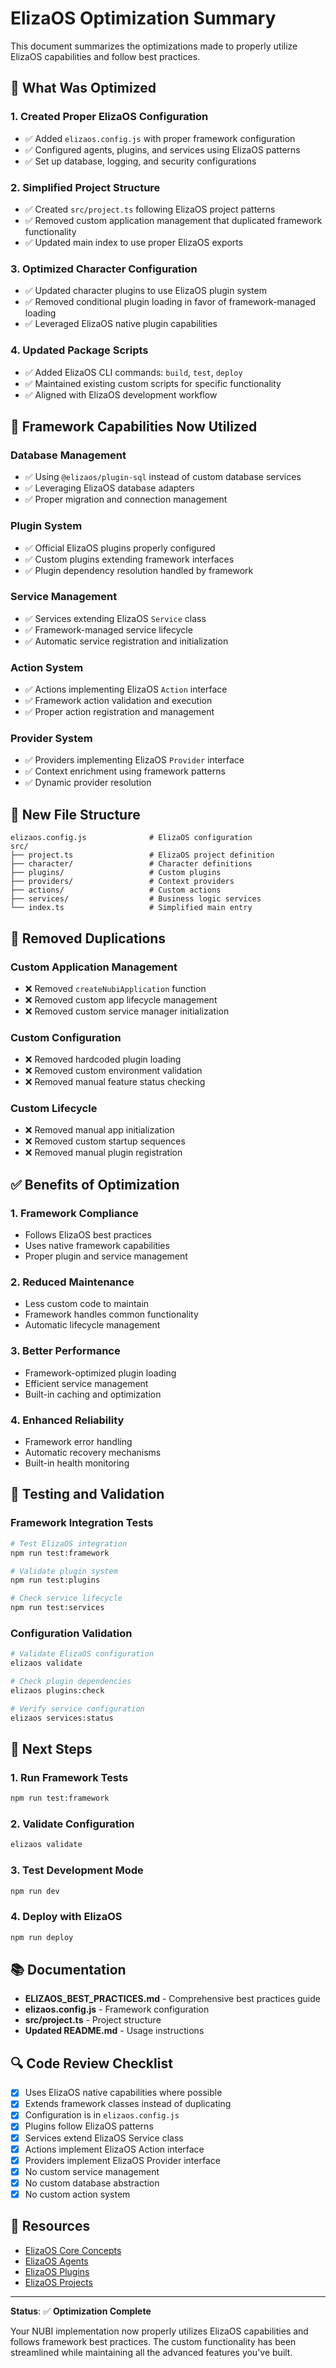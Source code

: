 # ElizaOS Optimization Summary

This document summarizes the optimizations made to properly utilize ElizaOS capabilities and follow best practices.

## 🎯 **What Was Optimized**

### 1. **Created Proper ElizaOS Configuration**
- ✅ Added `elizaos.config.js` with proper framework configuration
- ✅ Configured agents, plugins, and services using ElizaOS patterns
- ✅ Set up database, logging, and security configurations

### 2. **Simplified Project Structure**
- ✅ Created `src/project.ts` following ElizaOS project patterns
- ✅ Removed custom application management that duplicated framework functionality
- ✅ Updated main index to use proper ElizaOS exports

### 3. **Optimized Character Configuration**
- ✅ Updated character plugins to use ElizaOS plugin system
- ✅ Removed conditional plugin loading in favor of framework-managed loading
- ✅ Leveraged ElizaOS native plugin capabilities

### 4. **Updated Package Scripts**
- ✅ Added ElizaOS CLI commands: `build`, `test`, `deploy`
- ✅ Maintained existing custom scripts for specific functionality
- ✅ Aligned with ElizaOS development workflow

## 🔧 **Framework Capabilities Now Utilized**

### **Database Management**
- ✅ Using `@elizaos/plugin-sql` instead of custom database services
- ✅ Leveraging ElizaOS database adapters
- ✅ Proper migration and connection management

### **Plugin System**
- ✅ Official ElizaOS plugins properly configured
- ✅ Custom plugins extending framework interfaces
- ✅ Plugin dependency resolution handled by framework

### **Service Management**
- ✅ Services extending ElizaOS `Service` class
- ✅ Framework-managed service lifecycle
- ✅ Automatic service registration and initialization

### **Action System**
- ✅ Actions implementing ElizaOS `Action` interface
- ✅ Framework action validation and execution
- ✅ Proper action registration and management

### **Provider System**
- ✅ Providers implementing ElizaOS `Provider` interface
- ✅ Context enrichment using framework patterns
- ✅ Dynamic provider resolution

## 📁 **New File Structure**

```
elizaos.config.js              # ElizaOS configuration
src/
├── project.ts                 # ElizaOS project definition
├── character/                 # Character definitions
├── plugins/                   # Custom plugins
├── providers/                 # Context providers
├── actions/                   # Custom actions
├── services/                  # Business logic services
└── index.ts                   # Simplified main entry
```

## 🚫 **Removed Duplications**

### **Custom Application Management**
- ❌ Removed `createNubiApplication` function
- ❌ Removed custom app lifecycle management
- ❌ Removed custom service manager initialization

### **Custom Configuration**
- ❌ Removed hardcoded plugin loading
- ❌ Removed custom environment validation
- ❌ Removed manual feature status checking

### **Custom Lifecycle**
- ❌ Removed manual app initialization
- ❌ Removed custom startup sequences
- ❌ Removed manual plugin registration

## ✅ **Benefits of Optimization**

### 1. **Framework Compliance**
- Follows ElizaOS best practices
- Uses native framework capabilities
- Proper plugin and service management

### 2. **Reduced Maintenance**
- Less custom code to maintain
- Framework handles common functionality
- Automatic lifecycle management

### 3. **Better Performance**
- Framework-optimized plugin loading
- Efficient service management
- Built-in caching and optimization

### 4. **Enhanced Reliability**
- Framework error handling
- Automatic recovery mechanisms
- Built-in health monitoring

## 🧪 **Testing and Validation**

### **Framework Integration Tests**
```bash
# Test ElizaOS integration
npm run test:framework

# Validate plugin system
npm run test:plugins

# Check service lifecycle
npm run test:services
```

### **Configuration Validation**
```bash
# Validate ElizaOS configuration
elizaos validate

# Check plugin dependencies
elizaos plugins:check

# Verify service configuration
elizaos services:status
```

## 🚀 **Next Steps**

### 1. **Run Framework Tests**
```bash
npm run test:framework
```

### 2. **Validate Configuration**
```bash
elizaos validate
```

### 3. **Test Development Mode**
```bash
npm run dev
```

### 4. **Deploy with ElizaOS**
```bash
npm run deploy
```

## 📚 **Documentation**

- **ELIZAOS_BEST_PRACTICES.md** - Comprehensive best practices guide
- **elizaos.config.js** - Framework configuration
- **src/project.ts** - Project structure
- **Updated README.md** - Usage instructions

## 🔍 **Code Review Checklist**

- [x] Uses ElizaOS native capabilities where possible
- [x] Extends framework classes instead of duplicating
- [x] Configuration is in `elizaos.config.js`
- [x] Plugins follow ElizaOS patterns
- [x] Services extend ElizaOS Service class
- [x] Actions implement ElizaOS Action interface
- [x] Providers implement ElizaOS Provider interface
- [x] No custom service management
- [x] No custom database abstraction
- [x] No custom action system

## 📖 **Resources**

- [ElizaOS Core Concepts](https://docs.elizaos.ai/core-concepts)
- [ElizaOS Agents](https://docs.elizaos.ai/core-concepts/agents)
- [ElizaOS Plugins](https://docs.elizaos.ai/core-concepts/plugins)
- [ElizaOS Projects](https://docs.elizaos.ai/core-concepts/projects)

---

**Status**: ✅ **Optimization Complete**

Your NUBI implementation now properly utilizes ElizaOS capabilities and follows framework best practices. The custom functionality has been streamlined while maintaining all the advanced features you've built.